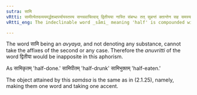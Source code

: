 ```yaml
---
sutra: सामि
vRtti: सामीत्येतदव्ययमर्द्धशब्दपर्यायस्तस्य सन्त्ववाचित्वाद् द्वितीयया नास्ति संबन्धः तत् सुबन्तं क्तान्तेन सह समस्यते तत्पुरुषश्च समासो भवति ॥
vRtti_eng: The indeclinable word _såmi_ meaning 'half' is compounded with a word ending in the affix _kta_, and the resulting compound is _Tat-purusha_.

---
```

The word सामि being an _avyaya_, and not denoting any substance, cannot take the affixes of the second or any case. Therefore the _anuvritti_ of the word द्वितीया would be inapposite in this aphorism.

As सामिकृतम् 'half-done.' सामिपीतम् 'half-drunk' सामिभुक्तम् 'half-eaten.'

The object attained by this _samása_ is the same as in (2.1.25), namely, making them one word and taking one accent. 